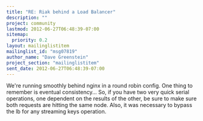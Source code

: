 ```yaml
---
title: "RE: Riak behind a Load Balancer"
description: ""
project: community
lastmod: 2012-06-27T06:48:39-07:00
sitemap:
  priority: 0.2
layout: mailinglistitem
mailinglist_id: "msg07819"
author_name: "Dave Greenstein"
project_section: "mailinglistitem"
sent_date: 2012-06-27T06:48:39-07:00
---
```



We're running smoothly behind nginx in a round robin config. One thing
to remember is eventual consistency... So, if you have two very quick
serial operations, one dependent on the results of the other, be sure
to make sure both requests are hitting the same node. Also, it was
necessary to bypass the lb for any streaming keys operation.

